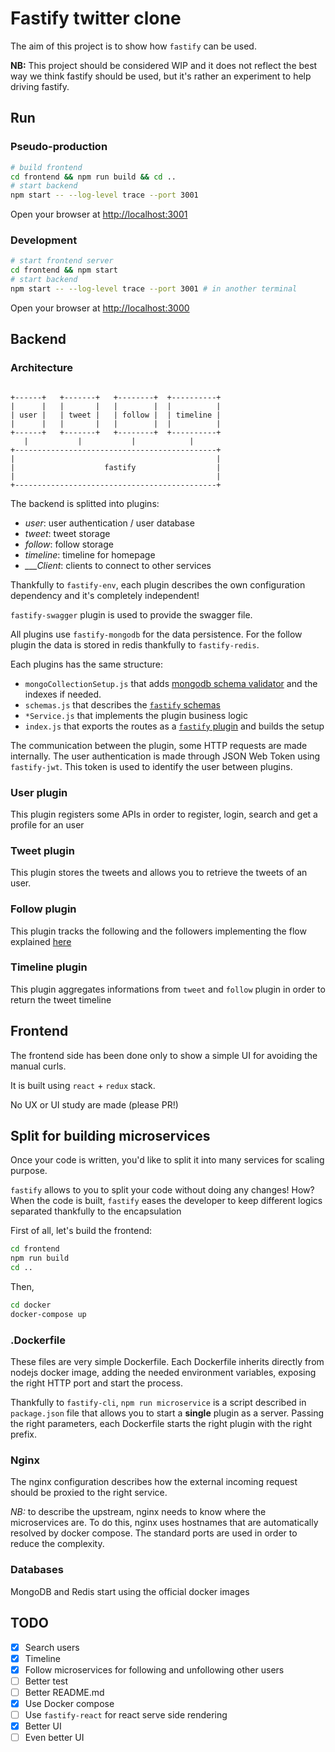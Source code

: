 # Fastify twitter clone

The aim of this project is to show how `fastify` can be used.

**NB:** This project should be considered WIP and it does not reflect the best way we think fastify should be used, but it's rather an experiment to help driving fastify.

## Run

### Pseudo-production
```bash
# build frontend
cd frontend && npm run build && cd ..
# start backend
npm start -- --log-level trace --port 3001
```

Open your browser at [http://localhost:3001](http://localhost:3001)

### Development
```bash
# start frontend server
cd frontend && npm start
# start backend
npm start -- --log-level trace --port 3001 # in another terminal
```

Open your browser at [http://localhost:3000](http://localhost:3000)

## Backend

### Architecture

```

+------+   +-------+   +--------+  +----------+
|      |   |       |   |        |  |          |
| user |   | tweet |   | follow |  | timeline |
|      |   |       |   |        |  |          |
+------+   +-------+   +--------+  +----------+
   |           |           |            |
+---------------------------------------------+
|                                             |
|                    fastify                  |
|                                             |
+---------------------------------------------+

```

The backend is splitted into plugins:
- *user*: user authentication / user database
- *tweet*: tweet storage
- *follow*: follow storage
- *timeline*: timeline for homepage
- *___Client*: clients to connect to other services

Thankfully to `fastify-env`, each plugin describes the own configuration dependency and it's completely independent!

`fastify-swagger` plugin is used to provide the swagger file.

All plugins use `fastify-mongodb` for the data persistence.
For the follow plugin the data is stored in redis thankfully to `fastify-redis`.

Each plugins has the same structure:
- `mongoCollectionSetup.js` that adds [mongodb schema validator](https://docs.mongodb.com/manual/core/document-validation/) and the indexes if needed.
- `schemas.js` that describes the [`fastify` schemas](https://github.com/fastify/fastify/blob/master/docs/Validation-And-Serialize.md)
- `*Service.js` that implements the plugin business logic
- `index.js` that exports the routes as a [`fastify` plugin](https://github.com/fastify/fastify/blob/master/docs/Plugins.md) and builds the setup

The communication between the plugin, some HTTP requests are made internally.
The user authentication is made through JSON Web Token using `fastify-jwt`.
This token is used to identify the user between plugins.

### User plugin

This plugin registers some APIs in order to register, login, search and get a profile for an user

### Tweet plugin

This plugin stores the tweets and allows you to retrieve the tweets of an user.

### Follow plugin

This plugin tracks the following and the followers implementing the flow explained [here](https://redis.io/topics/twitter-clone)

### Timeline plugin

This plugin aggregates informations from `tweet` and `follow` plugin in order to return the tweet timeline

## Frontend

The frontend side has been done only to show a simple UI for avoiding the manual curls.

It is built using `react` + `redux` stack.

No UX or UI study are made (please PR!)

## Split for building microservices

Once your code is written, you'd like to split it into many services for scaling purpose.

`fastify` allows to you to split your code without doing any changes!
How? When the code is built, `fastify` eases the developer to keep different logics separated thankfully to the encapsulation

First of all, let's build the frontend:
```sh
cd frontend
npm run build
cd ..
```

Then,
```sh
cd docker
docker-compose up
```

### .Dockerfile

These files are very simple Dockerfile. Each Dockerfile inherits directly from nodejs docker image, adding the needed environment variables, exposing the right HTTP port and start the process.

Thankfully to `fastify-cli`, `npm run microservice` is a script described in `package.json` file that allows you to start a **single** plugin as a server. Passing the right parameters, each Dockerfile starts the right plugin with the right prefix.

### Nginx

The nginx configuration describes how the external incoming request should be proxied to the right service.

*NB:* to describe the upstream, nginx needs to know where the microservices are. To do this, nginx uses hostnames that are automatically resolved by docker compose. The standard ports are used in order to reduce the complexity.

### Databases

MongoDB and Redis start using the official docker images

## TODO

- [x] Search users
- [x] Timeline
- [x] Follow microservices for following and unfollowing other users
- [ ] Better test
- [ ] Better README.md
- [x] Use Docker compose
- [ ] Use `fastify-react` for react serve side rendering
- [x] Better UI
- [ ] Even better UI
